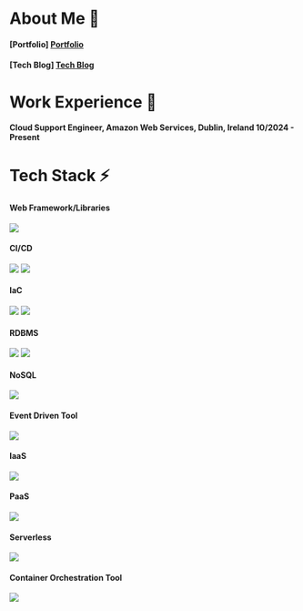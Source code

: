 <h1> About Me 👋 </h1>

<h4> [Portfolio] <a href="https://www.notion.so/1acc0376b83c4275bdfa6ff7bf84e74b">Portfolio</a> </h4>

<h4> [Tech Blog] <a href="https://junthetechguy.tistory.com/">Tech Blog</a> </h4>

<h1> Work Experience 👋 </h1>

<h4> Cloud Support Engineer, Amazon Web Services, Dublin, Ireland 10/2024 - Present </h4>

<h4>  </h4>


<h1> Tech Stack ⚡ </h1>

<h4> Web Framework/Libraries </h4>
<p>
  <img src="https://img.shields.io/badge/spring-%236DB33F.svg?style=for-the-badge&logo=spring&logoColor=white"/>
</p>

<h4> CI/CD </h4>
<p>
  <img src="https://img.shields.io/badge/github%20actions-%232671E5.svg?style=for-the-badge&logo=githubactions&logoColor=white"/>
  <img src="https://img.shields.io/badge/jenkins-%232C5263.svg?style=for-the-badge&logo=jenkins&logoColor=white"/>
</p>

<h4> IaC </h4>
<p>
  <img src="https://img.shields.io/badge/terraform-%235835CC.svg?style=for-the-badge&logo=terraform&logoColor=white"/>
  <img src="https://img.shields.io/badge/ansible-%231A1918.svg?style=for-the-badge&logo=ansible&logoColor=white"/>
</p>

<h4> RDBMS </h4>
<p>
  <img src="https://img.shields.io/badge/mysql-4479A1.svg?style=for-the-badge&logo=mysql&logoColor=white"/>
  <img src="https://img.shields.io/badge/postgres-%23316192.svg?style=for-the-badge&logo=postgresql&logoColor=white"/>
</p>

<h4> NoSQL </h4>
<p>
  <img src="https://img.shields.io/badge/redis-%23DD0031.svg?style=for-the-badge&logo=redis&logoColor=white"/>

<h4> Event Driven Tool </h4>
<p>
  <img src="https://img.shields.io/badge/Apache%20Kafka-000?style=for-the-badge&logo=apachekafka"/>

<h4> IaaS </h4>
<p>
  <img src="https://img.shields.io/badge/AWS-%23FF9900.svg?style=for-the-badge&logo=amazon-aws&logoColor=white"/>
</p>

<h4> PaaS </h4>
<p>
  <img src="https://img.shields.io/badge/heroku-%23430098.svg?style=for-the-badge&logo=heroku&logoColor=white"/>
</p>

<h4> Serverless </h4>
<p>
  <img src="https://img.shields.io/badge/kubernetes-%23326ce5.svg?style=for-the-badge&logo=kubernetes&logoColor=white"/>
</p>

<h4> Container Orchestration Tool </h4>
<p>
  <img src="https://img.shields.io/badge/AWS-%23FF9900.svg?style=for-the-badge&logo=amazon-aws&logoColor=white"/>
</p>
